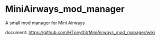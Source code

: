 # MiniAirways_mod_manager

A small mod manager for Mini Airways

document:
https://github.com/HTony03/MiniAirways_mod_manager/wiki